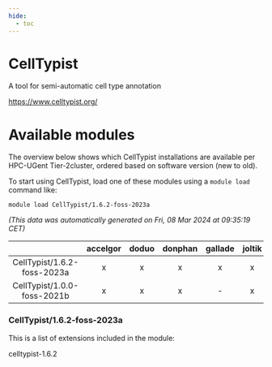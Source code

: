 ```yaml
---
hide:
  - toc
---
```


CellTypist
==========


A tool for semi-automatic cell type annotation

https://www.celltypist.org/
# Available modules


The overview below shows which CellTypist installations are available per HPC-UGent Tier-2cluster, ordered based on software version (new to old).

To start using CellTypist, load one of these modules using a `module load` command like:

```shell
module load CellTypist/1.6.2-foss-2023a
```

*(This data was automatically generated on Fri, 08 Mar 2024 at 09:35:19 CET)*  

| |accelgor|doduo|donphan|gallade|joltik|skitty|
| :---: | :---: | :---: | :---: | :---: | :---: | :---: |
|CellTypist/1.6.2-foss-2023a|x|x|x|x|x|x|
|CellTypist/1.0.0-foss-2021b|x|x|x|-|x|x|


### CellTypist/1.6.2-foss-2023a

This is a list of extensions included in the module:

celltypist-1.6.2